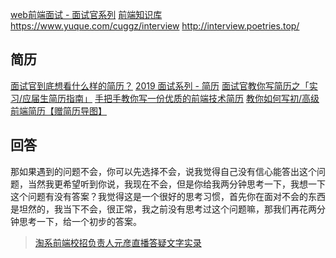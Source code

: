 [web前端面试 - 面试官系列](https://vue3js.cn/interview/)
[前端知识库](https://www.html5iq.com/601cecc83a5920292e6f94ae.html)
https://www.yuque.com/cuggz/interview
http://interview.poetries.top/

## 简历
[面试官到底想看什么样的简历？](https://juejin.cn/post/6844903879973273607#heading-1)
[2019 面试系列 - 简历](https://juejin.cn/post/6844903869382656008#heading-9)
[面试官教你写简历之「实习/应届生简历指南」](https://juejin.cn/post/6844903894305210376#heading-5)
[手把手教你写一份优质的前端技术简历](https://juejin.cn/post/6844903638440116237#heading-6)
[教你如何写初/高级前端简历【赠简历导图】](https://juejin.cn/post/6844904121368068103#heading-4)

## 回答

那如果遇到的问题不会，你可以先选择不会，说我觉得自己没有信心能答出这个问题，当然我更希望听到你说，我现在不会，但是你给我两分钟思考一下，我想一下这个问题有没有答案？我觉得这是一个很好的思考习惯，首先你在面对不会的东西是坦然的，我当下不会，很正常，我之前没有思考过这个问题嘛，那我们再花两分钟思考一下，给一个初步的答案。

>[淘系前端校招负责人元彦直播答疑文字实录](https://github.com/mqyqingfeng/Blog/issues/167)
